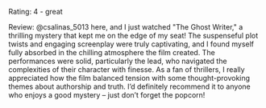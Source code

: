 Rating: 4 - great

Review: @csalinas_5013 here, and I just watched "The Ghost Writer," a thrilling mystery that kept me on the edge of my seat! The suspenseful plot twists and engaging screenplay were truly captivating, and I found myself fully absorbed in the chilling atmosphere the film created. The performances were solid, particularly the lead, who navigated the complexities of their character with finesse. As a fan of thrillers, I really appreciated how the film balanced tension with some thought-provoking themes about authorship and truth. I’d definitely recommend it to anyone who enjoys a good mystery – just don’t forget the popcorn!